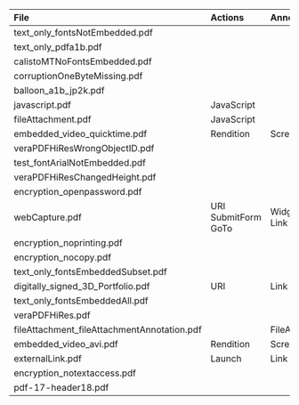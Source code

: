 |File|Actions|Annotations|
|:--|:--|:--|
|text_only_fontsNotEmbedded.pdf|||
|text_only_pdfa1b.pdf|||
|calistoMTNoFontsEmbedded.pdf|||
|corruptionOneByteMissing.pdf|||
|balloon_a1b_jp2k.pdf|||
|javascript.pdf|JavaScript||
|fileAttachment.pdf|JavaScript||
|embedded_video_quicktime.pdf|Rendition|Screen|
|veraPDFHiResWrongObjectID.pdf|||
|test_fontArialNotEmbedded.pdf|||
|veraPDFHiResChangedHeight.pdf|||
|encryption_openpassword.pdf|||
|webCapture.pdf|URI<br>SubmitForm<br>GoTo|Widget<br>Link|
|encryption_noprinting.pdf|||
|encryption_nocopy.pdf|||
|text_only_fontsEmbeddedSubset.pdf|||
|digitally_signed_3D_Portfolio.pdf|URI|Link|
|text_only_fontsEmbeddedAll.pdf|||
|veraPDFHiRes.pdf|||
|fileAttachment_fileAttachmentAnnotation.pdf||FileAttachment|
|embedded_video_avi.pdf|Rendition|Screen|
|externalLink.pdf|Launch|Link|
|encryption_notextaccess.pdf|||
|pdf-17-header18.pdf|||
